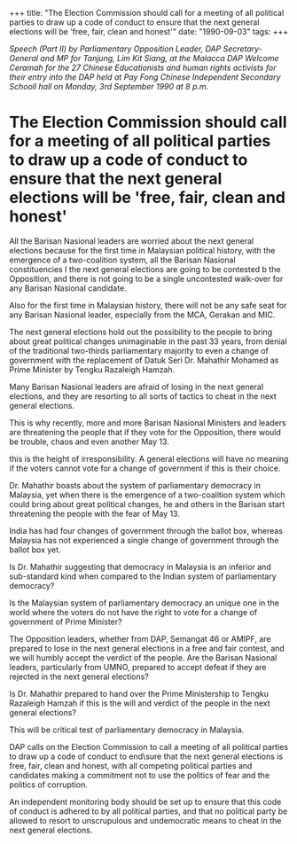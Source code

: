 +++ 
title: "The Election Commission should call for a meeting of all political parties to draw up a code of conduct to ensure that the next general elections will be 'free, fair, clean and honest'"
date: "1990-09-03"
tags:
+++

_Speech (Part II) by Parliamentary Opposition Leader, DAP Secretary-General and MP for Tanjung, Lim Kit Siang, at the Malacca DAP Welcome Ceramah for the 27 Chinese Educationists and human rights activists for their entry into the DAP held at Pay Fong Chinese Independent Secondary Schooll hall on Monday, 3rd September 1990 at 8 p.m._

# The Election Commission should call for a meeting of all political parties to draw up a code of conduct to ensure that the next general elections will be 'free, fair, clean and honest'

All the Barisan Nasional leaders are worried about the next general elections because for the first time in Malaysian political history, with the emergence of a two-coalition system, all the Barisan Nasional constituencies I the next general elections are going to be contested b the Opposition, and there is not going to be a single uncontested walk-over for any Barisan Nasional candidate.</u>

Also for the first time in Malaysian history, there will not be any safe seat for any Barisan Nasional leader, especially from the MCA, Gerakan and MIC.

The next general elections hold out the possibility to the people to bring about great political changes unimaginable in the past 33 years, from denial of the traditional two-thirds parliamentary majority to even a change of government with the replacement of Datuk Seri Dr. Mahathir Mohamed as Prime Minister by Tengku Razaleigh Hamzah.

Many Barisan Nasional leaders are afraid of losing in the next general elections, and they are resorting to all sorts of tactics to cheat in the next general elections.

This is why recently, more and more Barisan Nasional Ministers and leaders are threatening the people that if they vote for the Opposition, there would be trouble, chaos and even another May 13.

this is the height of irresponsibility. A general elections will have no meaning if the voters cannot vote for a change of government if this is their choice.

Dr. Mahathir boasts about the system of parliamentary democracy in Malaysia, yet when there is the emergence of a two-coalition system which could bring about great political changes, he and others in the Barisan start threatening the people with the fear of May 13.

India has had four changes of government through the ballot box, whereas Malaysia has not experienced a single change of government through the ballot box yet.

Is Dr. Mahathir suggesting that democracy in Malaysia is an inferior and sub-standard kind when compared to the Indian system of parliamentary democracy?

Is the Malaysian system of parliamentary democracy an unique one in the world where the voters do not have the right to vote for a change of government of Prime Minister?

The Opposition leaders, whether from DAP, Semangat 46 or AMIPF, are prepared to lose in the next general elections in a free and fair contest, and we will humbly accept the verdict of the people. Are the Barisan Nasional leaders, particularly from UMNO, prepared to accept defeat if they are rejected in the next general elections?

Is Dr. Mahathir prepared to hand over the Prime Ministership to Tengku Razaleigh Hamzah if this is the will and verdict of the people in the next general elections?

This will be critical test of parliamentary democracy in Malaysia.

DAP calls on the Election Commission to call a meeting of all political parties to draw up a code of conduct to end\sure that the next general elections is free, fair, clean and honest, with all competing political parties and candidates making a commitment not to use the politics of fear and the politics of corruption.

An independent monitoring body should be set up to ensure that this code of conduct is adhered to by all political parties, and that no political party be allowed to resort to unscrupulous and undemocratic means to cheat in the next general elections.
 
